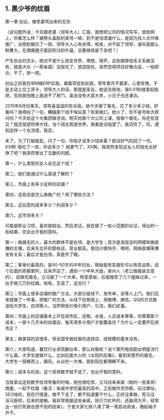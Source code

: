 ## 1. 黑少爷的纹眉
第一章   创业，被老婆骂出来的无奈  

（说句题外话：今天跟老婆（领导大人）汇报，我想把公司的情况写写，放到网上，你看怎么样？被劈头盖脸的臭骂一顿，到不是怕泄漏什么，是因为找人合作做推广，没想到被坑了一把，领导大人心有余悸。咳咳，对不起了领导，谁叫我那么粉曹大，在偶像圈子面前吹过的牛逼，总要继续装下去吧？）

产生创业的念头，绝对不是什么改变世界，理想，情怀，这些跟挣钱毛关系都没有，就是大伙（一帮亲戚）没饭吃了，想混饭吃，突然觉得项目好像合适，一拍即合，干了，拼一把。 

创业之前我在IBM做ERP实施，跟着项目到处跑，常年累月不着家，心里有愧，于是主动上交工资卡，领导大人的话，那就是圣旨，她说去拖地，我0.01秒就拿起拖把，否则我怕晚上我进不了房门，虽说没有大富大贵，小日子也还凑合。

2015年8月份某天，领导喜滋滋的告诉我，她今天做了眉毛，花了多少多少钱，好看吗？我嘀咕了一句，糟蹋那个钱干啥玩意？败家娘们。她火了，你不是号称大顾问吗？今天给这个大集团做咨询，明天给那个大公司上课，我做个眉毛，你还有意见？我还指望你挣大钱，当个阔太周游世界，我看是没指望了。我词穷了。哎，遇到这样一个女流氓，我忍。

 末了，为了打破尴尬，问了一句，你刚才说多少钱来着？她没好气的回了一句，XX啊! 我吃了一惊，你说多少？ 她更气了，XX啊。我突然发现这女人的钱也太好挣了吧？我突然冒出了无数的问题。

第一，什么类型的女人会花这个钱？


第二，她们是通过什么渠道了解的？


第三，市面上有多少这样的店铺？


第四，这些店是怎么做推广的？用了哪些方法？


第五，这玩意的成本多少？利润多少？


第六，这市场多大？

可能是职业习惯，喜欢做假设，然后求证。我在做了一些小范围的论证，得出的一些结果，完全出乎我的意料。

第一；做眉毛的人，最大的群体不是白领，是大学生；其次是淘宝店的网模和做直播的主播，后来东北开的那些店，营业额高，我估计跟快手、唱吧、网络直播等爆发有关系；最后才是白领，真是开了眼。

第二；客单价最高的，是40-50岁的中年妇女，理由是改变眉形可以改变运势。说个后面的奇葩案列，后来开店了，遇到一个中年大姐，泉州人（老公做服装生意的），说做完眉毛，立马接了一个大单，特意感谢，后面推荐了几个姐妹过来，一出手做几万的纹眉。咳咳，无语了，这也行？
      
第三；市面上很多店铺的推广方法，大部分是线下，发传单，坐等人上门。我们后来就做了一件事，把推广的方法，从线下拉倒线上，用微博，微信，QQ的方式推送给大学生，白领等人，当然用低价吸引用户，引流，我们走量。

第四；市面上的店铺基本上开在闹市区，店租，水电，人员成本等等，你算算那个成本，一家十几平米的纹眉店，每天得多少用户才能覆盖住？为什么一定要开在闹市区？

第五；做美容的店很多，但全国专做纹眉的连锁店，成规模的基本没有。

第六；大家知道，餐饮行业讲究翻台率，那么纹眉呢？说个案列电视剧女明星流行什么眉，大学生就做什么，比如后面大火的《太阳的后裔》，看到宋慧乔的眉毛，大学生一窝蜂而上，跟风，从众的一大堆，我到现在都理解不来。 

第七；成本与利润，这个具体数字就不说了，也出乎我的意料。

当我拿出这些数字给领导看的时候，她也很吃惊，立马找来亲戚（她的一些表哥）商量，一起干纹眉（备注：亲戚中学历最高的高中，之前做外贸仿鞋，玩过建站，SEO啥的，现在行情差，做不下去了，都不知道要干什么，正好没事做，死马当活马医呗，后来的接触，我非常佩服这些亲戚，执行力杠杆的，还脑洞大开，经常出一些打死我也想不到的招来）。于是大家七拼八凑了第一笔启动资金，撸起袖子开干。